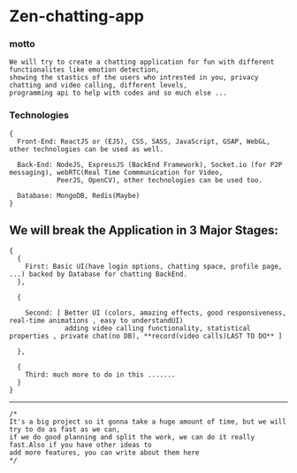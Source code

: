 # Zen-chatting-app

### motto 

    We will try to create a chatting application for fun with different functionalites like emotion detection,
    showing the stastics of the users who intrested in you, privacy chatting and video calling, different levels,
    programming api to help with codes and so much else ...



### Technologies 
  
    {
      Front-End: ReactJS or (EJS), CSS, SASS, JavaScript, GSAP, WebGL, other technologies can be used as well.

      Back-End: NodeJS, ExpressJS (BackEnd Framework), Socket.io (for P2P messaging), webRTC(Real Time Commmunication for Video,
                PeerJS, OpenCV), other technologies can be used too.

      Database: MongoDB, Redis(Maybe)
    }

## We will break the Application in 3 Major Stages:

    {
      {
        First: Basic UI(have login options, chatting space, profile page, ...) backed by Database for chatting BackEnd.
      },

      {

        Second: [ Better UI (colors, amazing effects, good responsiveness, real-time animations , easy to understandUI) 
                  adding video calling functionality, statistical properties , private chat(no DB), **record(video calls)LAST TO DO** ]  

      },

      {
        Third: much more to do in this .......
      }
    }

<hr>


    /*
    It's a big project so it gonna take a huge amount of time, but we will try to do as fast as we can, 
    if we do good planning and split the work, we can do it really fast.Also if you have other ideas to 
    add more features, you can write about them here
    */
